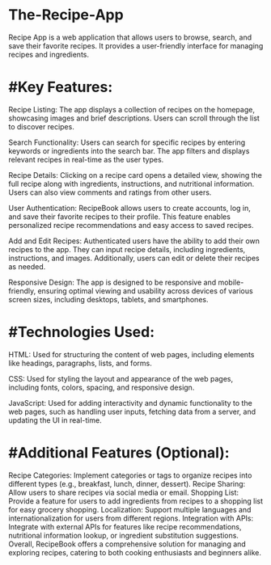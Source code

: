 # The-Recipe-App
Recipe App is a web application that allows users to browse, search, and save their favorite recipes. It provides a user-friendly interface for managing recipes and ingredients.

# #Key Features:

Recipe Listing: The app displays a collection of recipes on the homepage, showcasing images and brief descriptions. Users can scroll through the list to discover recipes.

Search Functionality: Users can search for specific recipes by entering keywords or ingredients into the search bar. The app filters and displays relevant recipes in real-time as the user types.

Recipe Details: Clicking on a recipe card opens a detailed view, showing the full recipe along with ingredients, instructions, and nutritional information. Users can also view comments and ratings from other users.

User Authentication: RecipeBook allows users to create accounts, log in, and save their favorite recipes to their profile. This feature enables personalized recipe recommendations and easy access to saved recipes.

Add and Edit Recipes: Authenticated users have the ability to add their own recipes to the app. They can input recipe details, including ingredients, instructions, and images. Additionally, users can edit or delete their recipes as needed.

Responsive Design: The app is designed to be responsive and mobile-friendly, ensuring optimal viewing and usability across devices of various screen sizes, including desktops, tablets, and smartphones.

# #Technologies Used:

HTML: Used for structuring the content of web pages, including elements like headings, paragraphs, lists, and forms.

CSS: Used for styling the layout and appearance of the web pages, including fonts, colors, spacing, and responsive design.

JavaScript: Used for adding interactivity and dynamic functionality to the web pages, such as handling user inputs, fetching data from a server, and updating the UI in real-time.

# #Additional Features (Optional):

Recipe Categories: Implement categories or tags to organize recipes into different types (e.g., breakfast, lunch, dinner, dessert).
Recipe Sharing: Allow users to share recipes via social media or email.
Shopping List: Provide a feature for users to add ingredients from recipes to a shopping list for easy grocery shopping.
Localization: Support multiple languages and internationalization for users from different regions.
Integration with APIs: Integrate with external APIs for features like recipe recommendations, nutritional information lookup, or ingredient substitution suggestions.
Overall, RecipeBook offers a comprehensive solution for managing and exploring recipes, catering to both cooking enthusiasts and beginners alike.

